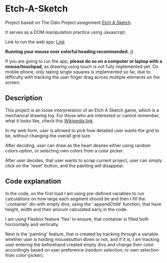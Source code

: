 # Etch-A-Sketch
Project based on The Odin Project assignment [Etch A Sketch](https://www.theodinproject.com/lessons/foundations-etch-a-sketch).

It serves as a DOM manipulation practice using Javascript. 

Link to run the web app: [Link](https://jandatom.github.io/etch-a-sketch/)

**Running your mouse over colorful heading recommended. ;)**

If you are going to run the app, **please do so on a computer or laptop with a mouse/touchpad**, as drawing using touch is not fully implemented yet. On mobile phone, only taping single squares is implemented so far, due to difficulty with tracking the user finger drag across multiple elements on the screen.

## Description

This project is an loose interpretation of an Etch A Sketch game, which is a mechanical drawing toy. For those who are interested or cannot remember, what it looks like, check this [Wikipedia link](https://en.wikipedia.org/wiki/Etch_A_Sketch).

In my web form, user is allowed to pick how detailed user wants the grid to be, without changing the overall grid size. 

After deciding, user can draw as the heart desires either using random colors option, or selecting own colors from a color picker. 

After user decides, that user wants to scrap current project, user can 
simply click on the 'reset' button, and the painting will disappear.

## Code explanation

In the code, on the first load I am using pre-defined variables to run calculations on how large each segment should be and then I fill the '.container' div with empty divs, using the '.appendChild' function, that have height, width and their amount calculated early in the code.

I am using Flexbox feature 'flex' to ensure, that container si filled both horizontally and vertically.

Next is the 'painting' feature, that is created by tracking through a variable whether user is holding mousebutton down or not, and if it is, I am tracking user entering the beforehand created empty divs and change their color accordingly based on user preference (random selection, or own selection from color-picker).





